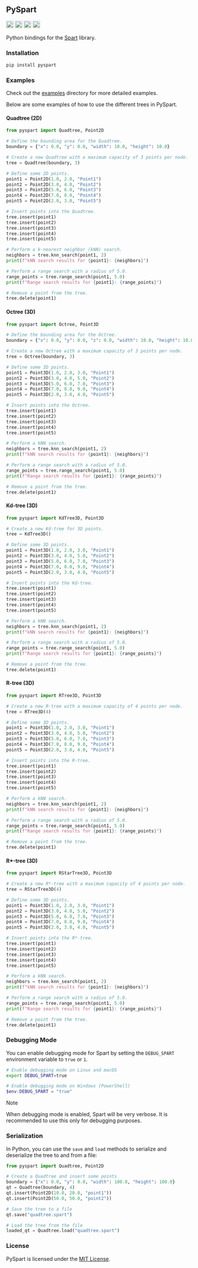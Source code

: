 ## PySpart

[<img alt="license" src="https://img.shields.io/badge/license-MIT-007ec6?style=flat&logo=open-source-initiative" height="20">](https://github.com/habedi/spart/tree/main/pyspart/LICENSE)
[<img alt="python version" src="https://img.shields.io/badge/Python-%3E=3.10-blue?style=flat&logo=python" height="20">](https://github.com/habedi/spart/tree/main/pyspart)
[<img alt="pypi" src="https://img.shields.io/pypi/v/pyspart?style=flat&logo=pypi&color=fc8d62" height="20">](https://pypi.org/project/pyspart)
[<img alt="downloads" src="https://img.shields.io/pypi/dm/pyspart?style=flat&logo=pypi" height="20">](https://pypi.org/project/pyspart)

Python bindings for the [Spart](https://github.com/habedi/spart) library.

### Installation

```bash
pip install pyspart
````

### Examples

Check out the [examples](https://github.com/habedi/spart/tree/main/pyspart/examples) directory for more detailed examples.

Below are some examples of how to use the different trees in PySpart.

#### Quadtree (2D)

```python
from pyspart import Quadtree, Point2D

# Define the bounding area for the Quadtree.
boundary = {"x": 0.0, "y": 0.0, "width": 10.0, "height": 10.0}

# Create a new Quadtree with a maximum capacity of 3 points per node.
tree = Quadtree(boundary, 3)

# Define some 2D points.
point1 = Point2D(1.0, 2.0, "Point1")
point2 = Point2D(3.0, 4.0, "Point2")
point3 = Point2D(5.0, 6.0, "Point3")
point4 = Point2D(7.0, 8.0, "Point4")
point5 = Point2D(2.0, 3.0, "Point5")

# Insert points into the Quadtree.
tree.insert(point1)
tree.insert(point2)
tree.insert(point3)
tree.insert(point4)
tree.insert(point5)

# Perform a k-nearest neighbor (kNN) search.
neighbors = tree.knn_search(point1, 2)
print(f"kNN search results for {point1}: {neighbors}")

# Perform a range search with a radius of 5.0.
range_points = tree.range_search(point1, 5.0)
print(f"Range search results for {point1}: {range_points}")

# Remove a point from the tree.
tree.delete(point1)
```

#### Octree (3D)

```python
from pyspart import Octree, Point3D

# Define the bounding area for the Octree.
boundary = {"x": 0.0, "y": 0.0, "z": 0.0, "width": 10.0, "height": 10.0, "depth": 10.0}

# Create a new Octree with a maximum capacity of 3 points per node.
tree = Octree(boundary, 3)

# Define some 3D points.
point1 = Point3D(1.0, 2.0, 3.0, "Point1")
point2 = Point3D(3.0, 4.0, 5.0, "Point2")
point3 = Point3D(5.0, 6.0, 7.0, "Point3")
point4 = Point3D(7.0, 8.0, 9.0, "Point4")
point5 = Point3D(2.0, 3.0, 4.0, "Point5")

# Insert points into the Octree.
tree.insert(point1)
tree.insert(point2)
tree.insert(point3)
tree.insert(point4)
tree.insert(point5)

# Perform a kNN search.
neighbors = tree.knn_search(point1, 2)
print(f"kNN search results for {point1}: {neighbors}")

# Perform a range search with a radius of 5.0.
range_points = tree.range_search(point1, 5.0)
print(f"Range search results for {point1}: {range_points}")

# Remove a point from the tree.
tree.delete(point1)
```

#### Kd-tree (3D)

```python
from pyspart import KdTree3D, Point3D

# Create a new Kd-tree for 3D points.
tree = KdTree3D()

# Define some 3D points.
point1 = Point3D(1.0, 2.0, 3.0, "Point1")
point2 = Point3D(3.0, 4.0, 5.0, "Point2")
point3 = Point3D(5.0, 6.0, 7.0, "Point3")
point4 = Point3D(7.0, 8.0, 9.0, "Point4")
point5 = Point3D(2.0, 3.0, 4.0, "Point5")

# Insert points into the Kd-tree.
tree.insert(point1)
tree.insert(point2)
tree.insert(point3)
tree.insert(point4)
tree.insert(point5)

# Perform a kNN search.
neighbors = tree.knn_search(point1, 2)
print(f"kNN search results for {point1}: {neighbors}")

# Perform a range search with a radius of 5.0.
range_points = tree.range_search(point1, 5.0)
print(f"Range search results for {point1}: {range_points}")

# Remove a point from the tree.
tree.delete(point1)
```

#### R-tree (3D)

```python
from pyspart import RTree3D, Point3D

# Create a new R-tree with a maximum capacity of 4 points per node.
tree = RTree3D(4)

# Define some 3D points.
point1 = Point3D(1.0, 2.0, 3.0, "Point1")
point2 = Point3D(3.0, 4.0, 5.0, "Point2")
point3 = Point3D(5.0, 6.0, 7.0, "Point3")
point4 = Point3D(7.0, 8.0, 9.0, "Point4")
point5 = Point3D(2.0, 3.0, 4.0, "Point5")

# Insert points into the R-tree.
tree.insert(point1)
tree.insert(point2)
tree.insert(point3)
tree.insert(point4)
tree.insert(point5)

# Perform a kNN search.
neighbors = tree.knn_search(point1, 2)
print(f"kNN search results for {point1}: {neighbors}")

# Perform a range search with a radius of 5.0.
range_points = tree.range_search(point1, 5.0)
print(f"Range search results for {point1}: {range_points}")

# Remove a point from the tree.
tree.delete(point1)
```

#### R*-tree (3D)

```python
from pyspart import RStarTree3D, Point3D

# Create a new R*-tree with a maximum capacity of 4 points per node.
tree = RStarTree3D(4)

# Define some 3D points.
point1 = Point3D(1.0, 2.0, 3.0, "Point1")
point2 = Point3D(3.0, 4.0, 5.0, "Point2")
point3 = Point3D(5.0, 6.0, 7.0, "Point3")
point4 = Point3D(7.0, 8.0, 9.0, "Point4")
point5 = Point3D(2.0, 3.0, 4.0, "Point5")

# Insert points into the R*-tree.
tree.insert(point1)
tree.insert(point2)
tree.insert(point3)
tree.insert(point4)
tree.insert(point5)

# Perform a kNN search.
neighbors = tree.knn_search(point1, 2)
print(f"kNN search results for {point1}: {neighbors}")

# Perform a range search with a radius of 5.0.
range_points = tree.range_search(point1, 5.0)
print(f"Range search results for {point1}: {range_points}")

# Remove a point from the tree.
tree.delete(point1)
```

### Debugging Mode

You can enable debugging mode for Spart by setting the `DEBUG_SPART` environment variable to `true` or `1`.

```bash
# Enable debugging mode on Linux and macOS
export DEBUG_SPART=true
```

```powershell
# Enable debugging mode on Windows (PowerShell)
$env:DEBUG_SPART = "true"
```

> [!NOTE]
> When debugging mode is enabled, Spart will be very verbose.
> It is recommended to use this only for debugging purposes.

### Serialization

In Python, you can use the `save` and `load` methods to serialize and deserialize the tree to and from a file:

```python
from pyspart import Quadtree, Point2D

# Create a Quadtree and insert some points
boundary = {"x": 0.0, "y": 0.0, "width": 100.0, "height": 100.0}
qt = Quadtree(boundary, 4)
qt.insert(Point2D(10.0, 20.0, "point1"))
qt.insert(Point2D(50.0, 50.0, "point2"))

# Save the tree to a file
qt.save("quadtree.spart")

# Load the tree from the file
loaded_qt = Quadtree.load("quadtree.spart")
```

### License

PySpart is licensed under the [MIT License](https://github.com/habedi/spart/tree/main/pyspart/LICENSE).
